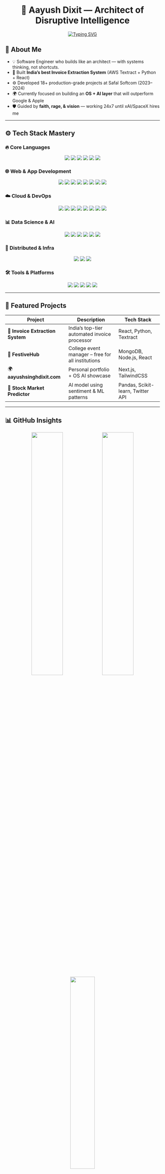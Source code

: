 <h1 align="center">🚀 Aayush Dixit — Architect of Disruptive Intelligence</h1>

<p align="center">
  <a href="https://github.com/Aayush7352">
    <img src="https://readme-typing-svg.herokuapp.com?font=Fira+Code&size=22&duration=2500&pause=1000&color=FF4C4C&center=true&vCenter=true&width=600&lines=👨‍💻+Full+Stack+Developer;☁️+Cloud+Engineer;⚙️+DevOps+Specialist;🧠+Machine+Learning+Engineer" alt="Typing SVG" />
  </a>
</p>

## 🧠 About Me
- 💡 Software Engineer who builds like an architect — with systems thinking, not shortcuts.
- 🧾 Built **India’s best Invoice Extraction System** (AWS Textract + Python + React)
- ⚙️ Developed 18+ production-grade projects at Safal Softcom (2023–2024)
- 🌍 Currently focused on building an **OS + AI layer** that will outperform Google & Apple
- 🛡️ Guided by **faith, rage, & vision** — working 24x7 until xAI/SpaceX hires me

---

## ⚙️ Tech Stack Mastery

### 🔥 Core Languages
<p align="center">
  <img src="https://img.shields.io/badge/C-00599C?style=for-the-badge&logo=c&logoColor=white"/>
  <img src="https://img.shields.io/badge/C++-004482?style=for-the-badge&logo=c%2B%2B&logoColor=white"/>
  <img src="https://img.shields.io/badge/Java-ED8B00?style=for-the-badge&logo=openjdk&logoColor=white"/>
  <img src="https://img.shields.io/badge/Python-3670A0?style=for-the-badge&logo=python&logoColor=white"/>
  <img src="https://img.shields.io/badge/JavaScript-F7DF1E?style=for-the-badge&logo=javascript&logoColor=black"/>
  <img src="https://img.shields.io/badge/SQL-003B57?style=for-the-badge&logo=sqlite&logoColor=white"/>
</p>

### 🌐 Web & App Development
<p align="center">
  <img src="https://img.shields.io/badge/React-20232A?style=for-the-badge&logo=react&logoColor=61DAFB"/>
  <img src="https://img.shields.io/badge/Next.js-000?style=for-the-badge&logo=nextdotjs&logoColor=white"/>
  <img src="https://img.shields.io/badge/Node.js-339933?style=for-the-badge&logo=node.js&logoColor=white"/>
  <img src="https://img.shields.io/badge/Express-000000?style=for-the-badge&logo=express&logoColor=white"/>
  <img src="https://img.shields.io/badge/Django-092E20?style=for-the-badge&logo=django&logoColor=white"/>
  <img src="https://img.shields.io/badge/Flutter-02569B?style=for-the-badge&logo=flutter&logoColor=white"/>
  <img src="https://img.shields.io/badge/HTML5-E34F26?style=for-the-badge&logo=html5&logoColor=white"/>
  <img src="https://img.shields.io/badge/CSS3-1572B6?style=for-the-badge&logo=css3&logoColor=white"/>
</p>

### ☁️ Cloud & DevOps
<p align="center">
  <img src="https://img.shields.io/badge/AWS-232F3E?style=for-the-badge&logo=amazon-aws&logoColor=white"/>
  <img src="https://img.shields.io/badge/Azure-0078D4?style=for-the-badge&logo=microsoft-azure&logoColor=white"/>
  <img src="https://img.shields.io/badge/GCP-4285F4?style=for-the-badge&logo=google-cloud&logoColor=white"/>
  <img src="https://img.shields.io/badge/Docker-2496ED?style=for-the-badge&logo=docker&logoColor=white"/>
  <img src="https://img.shields.io/badge/Terraform-844FBA?style=for-the-badge&logo=terraform&logoColor=white"/>
  <img src="https://img.shields.io/badge/Ansible-EE0000?style=for-the-badge&logo=ansible&logoColor=white"/>
  <img src="https://img.shields.io/badge/Prometheus-E6522C?style=for-the-badge&logo=prometheus&logoColor=white"/>
  <img src="https://img.shields.io/badge/Jenkins-D24939?style=for-the-badge&logo=jenkins&logoColor=white"/>
</p>

### 📊 Data Science & AI
<p align="center">
  <img src="https://img.shields.io/badge/TensorFlow-FF6F00?style=for-the-badge&logo=tensorflow&logoColor=white"/>
  <img src="https://img.shields.io/badge/PyTorch-EE4C2C?style=for-the-badge&logo=pytorch&logoColor=white"/>
  <img src="https://img.shields.io/badge/Numpy-013243?style=for-the-badge&logo=numpy&logoColor=white"/>
  <img src="https://img.shields.io/badge/Pandas-150458?style=for-the-badge&logo=pandas&logoColor=white"/>
  <img src="https://img.shields.io/badge/scikit--learn-F7931E?style=for-the-badge&logo=scikit-learn&logoColor=white"/>
  <img src="https://img.shields.io/badge/Transformers-HuggingFace-yellow?style=for-the-badge&logo=huggingface&logoColor=black"/>
</p>

### 🧠 Distributed & Infra
<p align="center">
  <img src="https://img.shields.io/badge/Hadoop-66CCFF?style=for-the-badge&logo=apachehadoop&logoColor=black"/>
  <img src="https://img.shields.io/badge/Kafka-231F20?style=for-the-badge&logo=apache-kafka&logoColor=white"/>
  <img src="https://img.shields.io/badge/Spark-FF9900?style=for-the-badge&logo=apachespark&logoColor=black"/>
</p>

### 🛠️ Tools & Platforms
<p align="center">
  <img src="https://img.shields.io/badge/Git-F05032?style=for-the-badge&logo=git&logoColor=white"/>
  <img src="https://img.shields.io/badge/GitHub-181717?style=for-the-badge&logo=github&logoColor=white"/>
  <img src="https://img.shields.io/badge/VSCode-007ACC?style=for-the-badge&logo=visual-studio-code&logoColor=white"/>
  <img src="https://img.shields.io/badge/Firebase-FFCA28?style=for-the-badge&logo=firebase&logoColor=black"/>
  <img src="https://img.shields.io/badge/Arduino-00979D?style=for-the-badge&logo=arduino&logoColor=white"/>
</p>

---

## 🧠 Featured Projects

| Project | Description | Tech Stack |
|--------|-------------|------------|
| 🧾 **Invoice Extraction System** | India’s top-tier automated invoice processor | React, Python, Textract |
| 🎉 **FestiveHub** | College event manager – free for all institutions | MongoDB, Node.js, React |
| 🌍 **aayushsinghdixit.com** | Personal portfolio + OS AI showcase | Next.js, TailwindCSS |
| 🔐 **Stock Market Predictor** | AI model using sentiment & ML patterns | Pandas, Scikit-learn, Twitter API |

---

## 📊 GitHub Insights

<p align="center">
  <img src="https://github-readme-stats.vercel.app/api?username=aayush7352&show_icons=true&theme=tokyonight" width="45%"/>
  <img src="https://github-readme-streak-stats.herokuapp.com?user=aayush7352&theme=tokyonight" width="45%"/>
</p>

<p align="center">
  <img src="https://github-readme-stats.vercel.app/api/top-langs/?username=aayush7352&layout=compact&theme=tokyonight" width="40%"/>
</p>

---

## 🚀 LeetCode

[![LeetCode Stats](https://leetcard.jacoblin.cool/Aayush_7352?theme=dark&font=Fira+Code)](https://leetcode.com/aayush7352/)

---

## 🔗 Connect With Me

<p align="center">
  <a href="https://linkedin.com/in/aayushsinghdixit">
    <img src="https://img.shields.io/badge/LinkedIn-Aayush%20Dixit-blue?style=for-the-badge&logo=linkedin"/>
  </a>
  <a href="https://twitter.com/aayushsinghdixit">
    <img src="https://img.shields.io/badge/Twitter-%40aayushsinghdixit-1DA1F2?style=for-the-badge&logo=twitter"/>
  </a>
  <a href="https://aayushsinghdixit.com">
    <img src="https://img.shields.io/badge/Portfolio-aayushsinghdixit.com-black?style=for-the-badge&logo=firefox-browser"/>
  </a>
</p>

---

## 🧨 Motto

> “If others are dreaming of a seat, I’m designing the rocket.”

> “I don't just write code. I write revolutions.”

---
